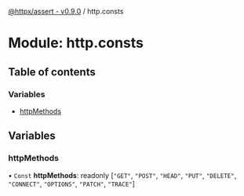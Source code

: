 [@httpx/assert - v0.9.0](../README.md) / http.consts

# Module: http.consts

## Table of contents

### Variables

- [httpMethods](http_consts.md#httpmethods)

## Variables

### httpMethods

• `Const` **httpMethods**: readonly [``"GET"``, ``"POST"``, ``"HEAD"``, ``"PUT"``, ``"DELETE"``, ``"CONNECT"``, ``"OPTIONS"``, ``"PATCH"``, ``"TRACE"``]
